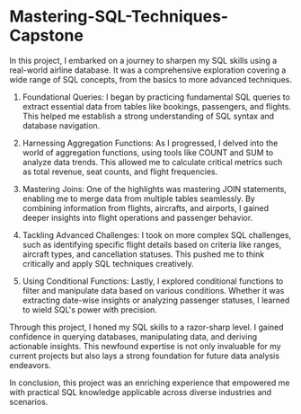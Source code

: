 # Mastering-SQL-Techniques-Capstone
In this project, I embarked on a journey to sharpen my SQL skills using a real-world airline database. It was a comprehensive exploration covering a wide range of SQL concepts, from the basics to more advanced techniques.

1. Foundational Queries: I began by practicing fundamental SQL queries to extract essential data from tables like bookings, passengers, and flights. This helped me establish a strong understanding of SQL syntax and database navigation.

2. Harnessing Aggregation Functions: As I progressed, I delved into the world of aggregation functions, using tools like COUNT and SUM to analyze data trends. This allowed me to calculate critical metrics such as total revenue, seat counts, and flight frequencies.

3. Mastering Joins: One of the highlights was mastering JOIN statements, enabling me to merge data from multiple tables seamlessly. By combining information from flights, aircrafts, and airports, I gained deeper insights into flight operations and passenger behavior.

4. Tackling Advanced Challenges: I took on more complex SQL challenges, such as identifying specific flight details based on criteria like ranges, aircraft types, and cancellation statuses. This pushed me to think critically and apply SQL techniques creatively.

5. Using Conditional Functions: Lastly, I explored conditional functions to filter and manipulate data based on various conditions. Whether it was extracting date-wise insights or analyzing passenger statuses, I learned to wield SQL's power with precision.

Through this project, I honed my SQL skills to a razor-sharp level. I gained confidence in querying databases, manipulating data, and deriving actionable insights. This newfound expertise is not only invaluable for my current projects but also lays a strong foundation for future data analysis endeavors.

In conclusion, this project was an enriching experience that empowered me with practical SQL knowledge applicable across diverse industries and scenarios.
